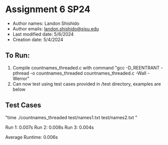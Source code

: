 #  Assignment 6 SP24
- Author names: Landon Shishido
- Author emails: landon.shishido@sjsu.edu
- Last modified date: 5/6/2024
- Creation date: 5/4/2024

## To Run:
1) Compile countnames_threaded.c with command "gcc -D_REENTRANT -pthread -o countnames_threaded countnames_threaded.c -Wall -Werror"
2) Can now test using test cases provided in /test directory, examples are below

## Test Cases

"time ./countnames_threaded test/names1.txt test/names2.txt "

Run 1: 0.007s
Run 2: 0.008s
Run 3: 0.004s

Average Runtime: 0.006s


### 


